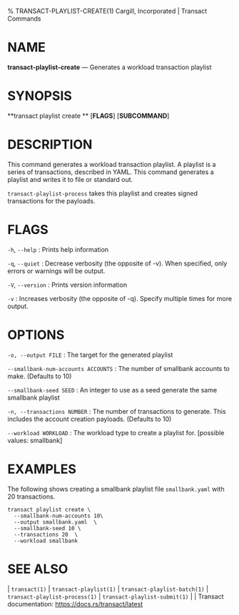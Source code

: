 % TRANSACT-PLAYLIST-CREATE(1) Cargill, Incorporated | Transact Commands
<!--
  Copyright 2018-2021 Cargill Incorporated
  Licensed under Creative Commons Attribution 4.0 International License
  https://creativecommons.org/licenses/by/4.0/
-->

NAME
====

**transact-playlist-create** — Generates a workload transaction playlist

SYNOPSIS
========
**transact playlist create ** \[**FLAGS**\] \[**SUBCOMMAND**\]

DESCRIPTION
===========
This command generates a workload transaction playlist. A playlist is a series
of transactions, described in YAML.  This command generates a playlist and
writes it to file or standard out.

`transact-playlist-process` takes this playlist and creates signed transactions
for the payloads.

FLAGS
=====
`-h`, `--help`
: Prints help information

`-q`, `--quiet`
: Decrease verbosity (the opposite of -v). When specified, only errors or
  warnings will be output.

`-V`, `--version`
: Prints version information

`-v`
: Increases verbosity (the opposite of -q). Specify multiple times for more
  output.

OPTIONS
=======
`-o, --output FILE`
: The target for the generated playlist

`--smallbank-num-accounts ACCOUNTS`
: The number of smallbank accounts to make. (Defaults to 10)

`--smallbank-seed SEED`
: An integer to use as a seed generate the same smallbank playlist

`-n, --transactions NUMBER`
: The number of transactions to generate. This includes the account creation
  payloads. (Defaults to 10)


`--workload WORKLOAD`
:  The workload type to create a playlist for. [possible values: smallbank]


EXAMPLES
========
The following shows creating a smallbank playlist file `smallbank.yaml` with 20
transactions.

```
transact playlist create \
  --smallbank-num-accounts 10\
  --output smallbank.yaml  \
  --smallbank-seed 10 \
  --transactions 20  \
  --workload smallbank
```


SEE ALSO
========
| `transact(1)`
| `transact-playlist(1)`
| `transact-playlist-batch(1)`
| `transact-playlist-process(1)`
| `transact-playlist-submit(1)`
|
| Transact documentation: https://docs.rs/transact/latest

